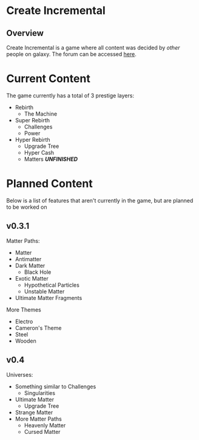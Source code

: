 # Create Incremental

## Overview

Create Incremental is a game where all content was decided by _other_ people on galaxy. The forum can be accessed [here](galaxy.click/forum/thread/255).


# Current Content

The game currently has a total of 3 prestige layers:
- Rebirth
    - The Machine
- Super Rebirth
    - Challenges
    - Power
- Hyper Rebirth
    - Upgrade Tree
    - Hyper Cash
    - Matters **_UNFINISHED_**

# Planned Content

Below is a list of features that aren't currently in the game, but are planned to be worked on

## v0.3.1

Matter Paths:
- Matter
- Antimatter
- Dark Matter
    - Black Hole
- Exotic Matter
    - Hypothetical Particles
    - Unstable Matter
- Ultimate Matter Fragments

More Themes
- Electro
- Cameron's Theme
- Steel
- Wooden

## v0.4

Universes:
- Something similar to Challenges
    - Singularities
- Ultimate Matter
    - Upgrade Tree
- Strange Matter
- More Matter Paths
    - Heavenly Matter
    - Cursed Matter

